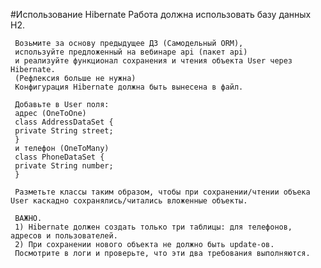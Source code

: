 #Использование Hibernate
     Работа должна использовать базу данных H2.
     
     Возьмите за основу предыдущее ДЗ (Самодельный ORM),
     используйте предложенный на вебинаре api (пакет api)
     и реализуйте функционал сохранения и чтения объекта User через Hibernate.
     (Рефлексия больше не нужна)
     Конфигурация Hibernate должна быть вынесена в файл.
     
     Добавьте в User поля:
     адрес (OneToOne)
     class AddressDataSet {
     private String street;
     }
     и телефон (OneToMany)
     class PhoneDataSet {
     private String number;
     }
     
     Разметьте классы таким образом, чтобы при сохранении/чтении объека User каскадно сохранялись/читались вложенные объекты.
     
     ВАЖНО.
     1) Hibernate должен создать только три таблицы: для телефонов, адресов и пользователей.
     2) При сохранении нового объекта не должно быть update-ов.
     Посмотрите в логи и проверьте, что эти два требования выполняются.